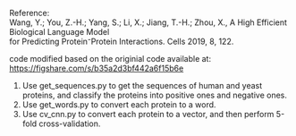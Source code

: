 
Reference:  
Wang, Y.; You, Z.-H.; Yang, S.; Li, X.; Jiang, T.-H.; Zhou, X., A High Efficient Biological Language Model  
for Predicting Protein⁻Protein Interactions. Cells 2019, 8, 122.  

code modified based on the originial code available at: https://figshare.com/s/b35a2d3bf442a6f15b6e  


1. Use get_sequences.py to get the sequences of human and yeast proteins, and classify the proteins into positive ones and negative ones.
2. Use get_words.py to convert each protein to a word.
3. Use cv_cnn.py to convert each protein to a vector, and then perform 5-fold cross-validation.  
